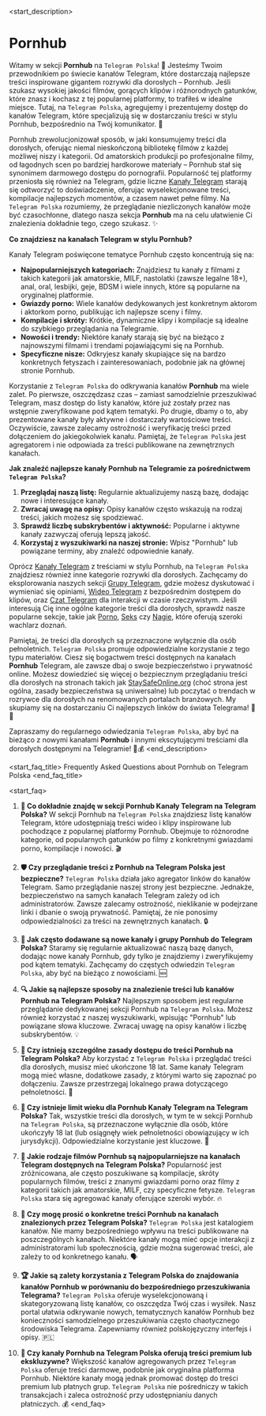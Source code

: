 <start_description>
# Pornhub

Witamy w sekcji **Pornhub** na `Telegram Polska`! 🔞 Jesteśmy Twoim przewodnikiem po świecie kanałów Telegram, które dostarczają najlepsze treści inspirowane gigantem rozrywki dla dorosłych – Pornhub. Jeśli szukasz wysokiej jakości filmów, gorących klipów i różnorodnych gatunków, które znasz i kochasz z tej popularnej platformy, to trafiłeś w idealne miejsce. Tutaj, na `Telegram Polska`, agregujemy i prezentujemy dostęp do kanałów Telegram, które specjalizują się w dostarczaniu treści w stylu Pornhub, bezpośrednio na Twój komunikator. 🚀

Pornhub zrewolucjonizował sposób, w jaki konsumujemy treści dla dorosłych, oferując niemal nieskończoną bibliotekę filmów z każdej możliwej niszy i kategorii. Od amatorskich produkcji po profesjonalne filmy, od łagodnych scen po bardziej hardkorowe materiały – Pornhub stał się synonimem darmowego dostępu do pornografii. Popularność tej platformy przeniosła się również na Telegram, gdzie liczne [Kanały Telegram](/kanaly/) starają się odtworzyć to doświadczenie, oferując wyselekcjonowane treści, kompilacje najlepszych momentów, a czasem nawet pełne filmy. Na `Telegram Polska` rozumiemy, że przeglądanie niezliczonych kanałów może być czasochłonne, dlatego nasza sekcja **Pornhub** ma na celu ułatwienie Ci znalezienia dokładnie tego, czego szukasz. ✨

**Co znajdziesz na kanałach Telegram w stylu Pornhub?**

Kanały Telegram poświęcone tematyce Pornhub często koncentrują się na:
*   **Najpopularniejszych kategoriach:** Znajdziesz tu kanały z filmami z takich kategorii jak amatorskie, MILF, nastolatki (zawsze legalne 18+), anal, oral, lesbijki, geje, BDSM i wiele innych, które są popularne na oryginalnej platformie.
*   **Gwiazdy porno:** Wiele kanałów dedykowanych jest konkretnym aktorom i aktorkom porno, publikując ich najlepsze sceny i filmy.
*   **Kompilacje i skróty:** Krótkie, dynamiczne klipy i kompilacje są idealne do szybkiego przeglądania na Telegramie.
*   **Nowości i trendy:** Niektóre kanały starają się być na bieżąco z najnowszymi filmami i trendami pojawiającymi się na Pornhub.
*   **Specyficzne nisze:** Odkryjesz kanały skupiające się na bardzo konkretnych fetyszach i zainteresowaniach, podobnie jak na głównej stronie Pornhub.

Korzystanie z `Telegram Polska` do odkrywania kanałów **Pornhub** ma wiele zalet. Po pierwsze, oszczędzasz czas – zamiast samodzielnie przeszukiwać Telegram, masz dostęp do listy kanałów, które już zostały przez nas wstępnie zweryfikowane pod kątem tematyki. Po drugie, dbamy o to, aby prezentowane kanały były aktywne i dostarczały wartościowe treści. Oczywiście, zawsze zalecamy ostrożność i weryfikację treści przed dołączeniem do jakiegokolwiek kanału. Pamiętaj, że `Telegram Polska` jest agregatorem i nie odpowiada za treści publikowane na zewnętrznych kanałach.

**Jak znaleźć najlepsze kanały Pornhub na Telegramie za pośrednictwem `Telegram Polska`?**

1.  **Przeglądaj naszą listę:** Regularnie aktualizujemy naszą bazę, dodając nowe i interesujące kanały.
2.  **Zwracaj uwagę na opisy:** Opisy kanałów często wskazują na rodzaj treści, jakich możesz się spodziewać.
3.  **Sprawdź liczbę subskrybentów i aktywność:** Popularne i aktywne kanały zazwyczaj oferują lepszą jakość.
4.  **Korzystaj z wyszukiwarki na naszej stronie:** Wpisz "Pornhub" lub powiązane terminy, aby znaleźć odpowiednie kanały.

Oprócz [Kanały Telegram](/kanaly/) z treściami w stylu Pornhub, na `Telegram Polska` znajdziesz również inne kategorie rozrywki dla dorosłych. Zachęcamy do eksplorowania naszych sekcji [Grupy Telegram](/grupy/), gdzie możesz dyskutować i wymieniać się opiniami, [Wideo Telegram](/wideo/) z bezpośrednim dostępem do klipów, oraz [Czat Telegram](/czat/) dla interakcji w czasie rzeczywistym. Jeśli interesują Cię inne ogólne kategorie treści dla dorosłych, sprawdź nasze popularne sekcje, takie jak [Porno](/kanaly/porno/), [Seks](/kanaly/seks/) czy [Nagie](/kanaly/nagie/), które oferują szeroki wachlarz doznań.

Pamiętaj, że treści dla dorosłych są przeznaczone wyłącznie dla osób pełnoletnich. `Telegram Polska` promuje odpowiedzialne korzystanie z tego typu materiałów. Ciesz się bogactwem treści dostępnych na kanałach **Pornhub** Telegram, ale zawsze dbaj o swoje bezpieczeństwo i prywatność online. Możesz dowiedzieć się więcej o bezpiecznym przeglądaniu treści dla dorosłych na stronach takich jak [StaySafeOnline.org](https://staysafeonline.org/stay-safe-online/) (choć strona jest ogólna, zasady bezpieczeństwa są uniwersalne) lub poczytać o trendach w rozrywce dla dorosłych na renomowanych portalach branżowych. My skupiamy się na dostarczaniu Ci najlepszych linków do świata Telegrama! 🍑💦

Zapraszamy do regularnego odwiedzania `Telegram Polska`, aby być na bieżąco z nowymi kanałami **Pornhub** i innymi ekscytującymi treściami dla dorosłych dostępnymi na Telegramie! 🔄💰
<end_description>

<start_faq_title>
Frequently Asked Questions about Pornhub on Telegram Polska
<end_faq_title>

<start_faq>
1. **🤔 Co dokładnie znajdę w sekcji Pornhub Kanały Telegram na Telegram Polska?**
W sekcji Pornhub na `Telegram Polska` znajdziesz listę kanałów Telegram, które udostępniają treści wideo i klipy inspirowane lub pochodzące z popularnej platformy Pornhub. Obejmuje to różnorodne kategorie, od popularnych gatunków po filmy z konkretnymi gwiazdami porno, kompilacje i nowości. 🎬

2. **🛡️ Czy przeglądanie treści z Pornhub na Telegram Polska jest bezpieczne?**
`Telegram Polska` działa jako agregator linków do kanałów Telegram. Samo przeglądanie naszej strony jest bezpieczne. Jednakże, bezpieczeństwo na samych kanałach Telegram zależy od ich administratorów. Zawsze zalecamy ostrożność, nieklikanie w podejrzane linki i dbanie o swoją prywatność. Pamiętaj, że nie ponosimy odpowiedzialności za treści na zewnętrznych kanałach. 🔒

3. **🔄 Jak często dodawane są nowe kanały i grupy Pornhub do Telegram Polska?**
Staramy się regularnie aktualizować naszą bazę danych, dodając nowe kanały Pornhub, gdy tylko je znajdziemy i zweryfikujemy pod kątem tematyki. Zachęcamy do częstych odwiedzin `Telegram Polska`, aby być na bieżąco z nowościami. 🆕

4. **🔍 Jakie są najlepsze sposoby na znalezienie treści lub kanałów Pornhub na Telegram Polska?**
Najlepszym sposobem jest regularne przeglądanie dedykowanej sekcji Pornhub na `Telegram Polska`. Możesz również korzystać z naszej wyszukiwarki, wpisując "Pornhub" lub powiązane słowa kluczowe. Zwracaj uwagę na opisy kanałów i liczbę subskrybentów. 💡

5. **📜 Czy istnieją szczególne zasady dostępu do treści Pornhub na Telegram Polska?**
Aby korzystać z `Telegram Polska` i przeglądać treści dla dorosłych, musisz mieć ukończone 18 lat. Same kanały Telegram mogą mieć własne, dodatkowe zasady, z którymi warto się zapoznać po dołączeniu. Zawsze przestrzegaj lokalnego prawa dotyczącego pełnoletności. 🔞

6. **🔞 Czy istnieje limit wieku dla Pornhub Kanały Telegram na Telegram Polska?**
Tak, wszystkie treści dla dorosłych, w tym te w sekcji Pornhub na `Telegram Polska`, są przeznaczone wyłącznie dla osób, które ukończyły 18 lat (lub osiągnęły wiek pełnoletności obowiązujący w ich jurysdykcji). Odpowiedzialne korzystanie jest kluczowe. 🎂

7. **🌟 Jakie rodzaje filmów Pornhub są najpopularniejsze na kanałach Telegram dostępnych na Telegram Polska?**
Popularność jest zróżnicowana, ale często poszukiwane są kompilacje, skróty popularnych filmów, treści z znanymi gwiazdami porno oraz filmy z kategorii takich jak amatorskie, MILF, czy specyficzne fetysze. `Telegram Polska` stara się agregować kanały oferujące szeroki wybór. 🔥

8. **💬 Czy mogę prosić o konkretne treści Pornhub na kanałach znalezionych przez Telegram Polska?**
`Telegram Polska` jest katalogiem kanałów. Nie mamy bezpośredniego wpływu na treści publikowane na poszczególnych kanałach. Niektóre kanały mogą mieć opcje interakcji z administratorami lub społecznością, gdzie można sugerować treści, ale zależy to od konkretnego kanału. 🗣️

9. **🏆 Jakie są zalety korzystania z Telegram Polska do znajdowania kanałów Pornhub w porównaniu do bezpośredniego przeszukiwania Telegrama?**
`Telegram Polska` oferuje wyselekcjonowaną i skategoryzowaną listę kanałów, co oszczędza Twój czas i wysiłek. Nasz portal ułatwia odkrywanie nowych, tematycznych kanałów Pornhub bez konieczności samodzielnego przeszukiwania często chaotycznego środowiska Telegrama. Zapewniamy również polskojęzyczny interfejs i opisy. 🇵🇱

10. **💎 Czy kanały Pornhub na Telegram Polska oferują treści premium lub ekskluzywne?**
Większość kanałów agregowanych przez `Telegram Polska` oferuje treści darmowe, podobnie jak oryginalna platforma Pornhub. Niektóre kanały mogą jednak promować dostęp do treści premium lub płatnych grup. `Telegram Polska` nie pośredniczy w takich transakcjach i zaleca ostrożność przy udostępnianiu danych płatniczych. 💰
<end_faq>